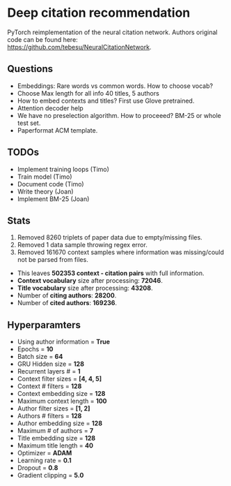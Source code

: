 # Deep citation recommendation
PyTorch reimplementation of the neural citation network.
Authors original code can be found here:  
https://github.com/tebesu/NeuralCitationNetwork.
 
## Questions
* Embeddings: Rare words vs common words. How to choose vocab?
* Choose Max length for all info  40 titles, 5 authors  
* How to embed contexts and titles?  First use Glove pretrained.  
* Attention decoder help  
* We have no preselection algorithm. How to proceeed?  BM-25 or whole test set.  
* Paperformat ACM template.  

## TODOs
* Implement training loops (Timo)
* Train model (Timo)
* Document code (Timo)
* Write theory (Joan)  
* Implement BM-25 (Joan)  

## Stats  

1. Removed 8260 triplets of paper data due to empty/missing files.  
2. Removed 1 data sample throwing regex error.  
3. Removed 161670 context samples where information was missing/could not be parsed from files.   
* This leaves __502353 context - citation pairs__ with full information.
* __Context vocabulary__ size after processing: __72046__.  
* __Title vocabulary__ size after processing: __43208__.  
* Number of __citing authors__: __28200__.  
* Number of __cited authors__: __169236__.  

## Hyperparamters  

* Using author information = __True__
* Epochs = __10__  
* Batch size = __64__  
* GRU Hidden size = __128__  
* Recurrent layers # = __1__  
* Context filter sizes = __[4, 4, 5]__  
* Context # filters = __128__   
* Context embedding size = __128__  
* Maximum context length = __100__  
* Author filter sizes = __[1, 2]__  
* Authors # filters = __128__  
* Author embedding size = __128__  
* Maximum # of authors = __7__  
* Title embedding size = __128__  
* Maximum title length = __40__  
* Optimizer = __ADAM__  
* Learning rate = __0.1__  
* Dropout = __0.8__  
* Gradient clipping = __5.0__  
